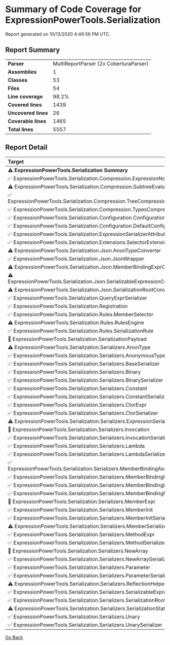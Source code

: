 # Summary of Code Coverage for ExpressionPowerTools.Serialization

Report generated on 10/13/2020 4:49:56 PM UTC.

## Report Summary

| | |
|:--|:--|
|**Parser**|MultiReportParser (2x CoberturaParser)
|**Assemblies**|1
|**Classes**|53
|**Files**|54
|**Line coverage**|98.2%
|**Covered lines**|1439
|**Uncovered lines**|26
|**Coverable lines**|1465
|**Total lines**|5557

## Report Detail

|Target|Coverage|
|:--|--:|
|**⚠ ExpressionPowerTools.Serialization Summary**|98.2%|
|✅   ExpressionPowerTools.Serialization.Compression.ExpressionNominator|100.0%|
|⚠   ExpressionPowerTools.Serialization.Compression.SubtreeEvaluator|95.4%|
|✅   ExpressionPowerTools.Serialization.Compression.TreeCompressionVisitor|100.0%|
|✅   ExpressionPowerTools.Serialization.Compression.TypesCompressor|100.0%|
|✅   ExpressionPowerTools.Serialization.Configuration.ConfigurationBuilder|100.0%|
|✅   ExpressionPowerTools.Serialization.Configuration.DefaultConfiguration|100.0%|
|✅   ExpressionPowerTools.Serialization.ExpressionSerializerAttribute|100.0%|
|✅   ExpressionPowerTools.Serialization.Extensions.SelectorExtensions|100.0%|
|⚠   ExpressionPowerTools.Serialization.Json.AnonTypeConverter|98.3%|
|✅   ExpressionPowerTools.Serialization.Json.JsonWrapper|100.0%|
|⚠   ExpressionPowerTools.Serialization.Json.MemberBindingExprConverter|92.8%|
|⚠   ExpressionPowerTools.Serialization.Json.SerializableExpressionConverter|97.2%|
|⚠   ExpressionPowerTools.Serialization.Json.SerializationRootConverter|96.1%|
|✅   ExpressionPowerTools.Serialization.QueryExprSerializer|100.0%|
|✅   ExpressionPowerTools.Serialization.Registration|100.0%|
|✅   ExpressionPowerTools.Serialization.Rules.MemberSelector|100.0%|
|⚠   ExpressionPowerTools.Serialization.Rules.RulesEngine|95.1%|
|✅   ExpressionPowerTools.Serialization.Rules.SerializationRule|100.0%|
|🛑   ExpressionPowerTools.Serialization.SerializationPayload|62.5%|
|⚠   ExpressionPowerTools.Serialization.Serializers.AnonType|96.0%|
|✅   ExpressionPowerTools.Serialization.Serializers.AnonymousTypeAdapter|100.0%|
|✅   ExpressionPowerTools.Serialization.Serializers.BaseSerializer|100.0%|
|✅   ExpressionPowerTools.Serialization.Serializers.Binary|100.0%|
|✅   ExpressionPowerTools.Serialization.Serializers.BinarySerializer|100.0%|
|✅   ExpressionPowerTools.Serialization.Serializers.Constant|100.0%|
|✅   ExpressionPowerTools.Serialization.Serializers.ConstantSerializer|100.0%|
|✅   ExpressionPowerTools.Serialization.Serializers.CtorExpr|100.0%|
|✅   ExpressionPowerTools.Serialization.Serializers.CtorSerializer|100.0%|
|⚠   ExpressionPowerTools.Serialization.Serializers.ExpressionSerializer|96.8%|
|🛑   ExpressionPowerTools.Serialization.Serializers.Invocation|83.3%|
|✅   ExpressionPowerTools.Serialization.Serializers.InvocationSerializer|100.0%|
|✅   ExpressionPowerTools.Serialization.Serializers.Lambda|100.0%|
|✅   ExpressionPowerTools.Serialization.Serializers.LambdaSerializer|100.0%|
|✅   ExpressionPowerTools.Serialization.Serializers.MemberBindingAssignment|100.0%|
|✅   ExpressionPowerTools.Serialization.Serializers.MemberBindingInitializer|100.0%|
|✅   ExpressionPowerTools.Serialization.Serializers.MemberBindingList|100.0%|
|✅   ExpressionPowerTools.Serialization.Serializers.MemberBindingMember|100.0%|
|🛑   ExpressionPowerTools.Serialization.Serializers.MemberExpr|87.5%|
|✅   ExpressionPowerTools.Serialization.Serializers.MemberInit|100.0%|
|✅   ExpressionPowerTools.Serialization.Serializers.MemberInitSerializer|100.0%|
|⚠   ExpressionPowerTools.Serialization.Serializers.MemberSerializer|94.1%|
|✅   ExpressionPowerTools.Serialization.Serializers.MethodExpr|100.0%|
|✅   ExpressionPowerTools.Serialization.Serializers.MethodSerializer|100.0%|
|🛑   ExpressionPowerTools.Serialization.Serializers.NewArray|87.5%|
|✅   ExpressionPowerTools.Serialization.Serializers.NewArraySerializer|100.0%|
|✅   ExpressionPowerTools.Serialization.Serializers.Parameter|100.0%|
|✅   ExpressionPowerTools.Serialization.Serializers.ParameterSerializer|100.0%|
|⚠   ExpressionPowerTools.Serialization.Serializers.ReflectionHelper|94.2%|
|✅   ExpressionPowerTools.Serialization.Serializers.SerializableExpression|100.0%|
|✅   ExpressionPowerTools.Serialization.Serializers.SerializationRoot|100.0%|
|⚠   ExpressionPowerTools.Serialization.Serializers.SerializationState|97.5%|
|✅   ExpressionPowerTools.Serialization.Serializers.Unary|100.0%|
|✅   ExpressionPowerTools.Serialization.Serializers.UnarySerializer|100.0%|

[Go Back](./index.md)
